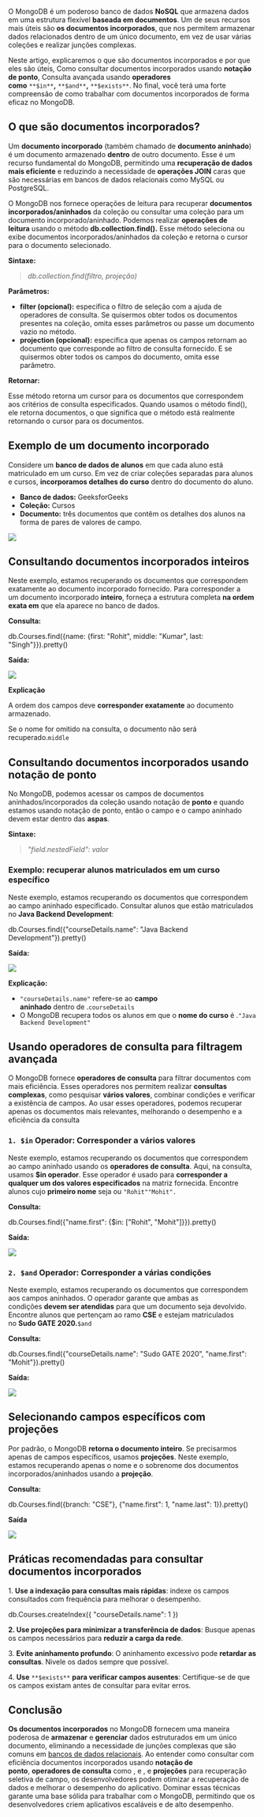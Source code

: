 O MongoDB é um poderoso banco de dados **NoSQL** que armazena dados em uma estrutura flexível **baseada em documentos**. Um de seus recursos mais úteis são **os documentos incorporados**, que nos permitem armazenar dados relacionados dentro de um único documento, em vez de usar várias coleções e realizar junções complexas.

Neste artigo, explicaremos o que são documentos incorporados e por que eles são úteis, Como consultar documentos incorporados usando **notação de ponto**, Consulta avançada usando **operadores como** `**$in**`**,** `**$and**`**,** `**$exists**`. No final, você terá uma forte compreensão de como trabalhar com documentos incorporados de forma eficaz no MongoDB.

## O que são documentos incorporados?

Um **documento incorporado** (também chamado de **documento aninhado**) é um documento armazenado **dentro** de outro documento. Esse é um recurso fundamental do MongoDB, permitindo uma **recuperação de dados mais eficiente** e reduzindo a necessidade de **operações JOIN** caras que são necessárias em bancos de dados relacionais como MySQL ou PostgreSQL.

O MongoDB nos fornece operações de leitura para recuperar **documentos incorporados/aninhados** da coleção ou consultar uma coleção para um documento incorporado/aninhado. Podemos realizar **operações de leitura** usando o método **db.collection.find().** Esse método seleciona ou exibe documentos incorporados/aninhados da coleção e retorna o cursor para o documento selecionado.

**Sintaxe:**

> _db.collection.find(filtro, projeção)_

**Parâmetros:**

- **filter (opcional):** especifica o filtro de seleção com a ajuda de operadores de consulta. Se quisermos obter todos os documentos presentes na coleção, omita esses parâmetros ou passe um documento vazio no método.
- **projection (opcional):** especifica que apenas os campos retornam ao documento que corresponde ao filtro de consulta fornecido. E se quisermos obter todos os campos do documento, omita esse parâmetro.

**Retornar:**

Esse método retorna um cursor para os documentos que correspondem aos critérios de consulta especificados. Quando usamos o método find(), ele retorna documentos, o que significa que o método está realmente retornando o cursor para os documentos.

## Exemplo de um documento incorporado

Considere um **banco de dados de alunos** em que cada aluno está matriculado em um curso. Em vez de criar coleções separadas para alunos e cursos, **incorporamos detalhes do curso** dentro do documento do aluno.

- **Banco de dados:** GeeksforGeeks
- **Coleção:** Cursos
- **Documento:** três documentos que contêm os detalhes dos alunos na forma de pares de valores de campo.

![](https://media.geeksforgeeks.org/wp-content/uploads/20200225224504/database-example.jpg)

## **Consultando documentos incorporados inteiros**

Neste exemplo, estamos recuperando os documentos que correspondem exatamente ao documento incorporado fornecido. Para corresponder a um documento incorporado **inteiro**, forneça a estrutura completa **na ordem exata em** que ela aparece no banco de dados.

**Consulta:**

db.Courses.find({name: {first: &quot;Rohit&quot;, 
                        middle: &quot;Kumar&quot;, 
                        last: &quot;Singh&quot;}}).pretty()

**Saída:**

![](https://media.geeksforgeeks.org/wp-content/uploads/20200226215308/embeddeddocument-example-1.jpg)

**Explicação**

A ordem dos campos deve **corresponder exatamente** ao documento armazenado.

Se o nome for omitido na consulta, o documento não será recuperado.`middle`

## Consultando documentos incorporados usando notação de ponto

No MongoDB, podemos acessar os campos de documentos aninhados/incorporados da coleção usando notação de **ponto** e quando estamos usando notação de ponto, então o campo e o campo aninhado devem estar dentro das **aspas**.

**Sintaxe:**

> _"field.nestedField": valor_

### **Exemplo: recuperar alunos matriculados em um curso específico**

Neste exemplo, estamos recuperando os documentos que correspondem ao campo aninhado especificado. Consultar alunos que estão matriculados no **Java Backend Development**:

db.Courses.find({&quot;courseDetails.name&quot;: &quot;Java Backend Development&quot;}).pretty()

**Saída:**

![](https://media.geeksforgeeks.org/wp-content/uploads/20200226215527/embeddeddocument-example-2.jpg)

**Explicação:**

- `"courseDetails.name"` refere-se ao **campo aninhado** dentro de .`courseDetails`
- O MongoDB recupera todos os alunos em que o **nome do curso** é .`"Java Backend Development"`

## Usando operadores de consulta para filtragem avançada

O MongoDB fornece **operadores de consulta** para filtrar documentos com mais eficiência. Esses operadores nos permitem realizar **consultas complexas**, como pesquisar **vários valores**, combinar condições e verificar a existência de campos. Ao usar esses operadores, podemos recuperar apenas os documentos mais relevantes, melhorando o desempenho e a eficiência da consulta

### `1. $in` Operador: Corresponder a vários valores

Neste exemplo, estamos recuperando os documentos que correspondem ao campo aninhado usando os **operadores de consulta**. Aqui, na consulta, usamos **$in operador**. Esse operador é usado para **corresponder a qualquer um dos valores especificados** na matriz fornecida. Encontre alunos cujo **primeiro nome** seja ou `"Rohit""Mohit".`

**Consulta:**

db.Courses.find({&quot;name.first&quot;: {$in: [&quot;Rohit&quot;, &quot;Mohit&quot;]}}).pretty()

**Saída:**

![](https://media.geeksforgeeks.org/wp-content/uploads/20200226220036/embeddeddocument-example-3.jpg)

### `2. $and` Operador: Corresponder a várias condições

Neste exemplo, estamos recuperando os documentos que correspondem aos campos aninhados. O operador garante que ambas as condições **devem ser atendidas** para que um documento seja devolvido. Encontre alunos que pertençam ao ramo **CSE** e estejam matriculados no **Sudo GATE 2020.**`$and`

**Consulta:**

db.Courses.find({&quot;courseDetails.name&quot;: &quot;Sudo GATE 2020&quot;,
                 &quot;name.first&quot;: &quot;Mohit&quot;}).pretty()

**Saída:**

![](https://media.geeksforgeeks.org/wp-content/uploads/20200226220405/embeddeddocument-example-4.jpg)

## **Selecionando campos específicos com projeções**

Por padrão, o MongoDB **retorna o documento inteiro**. Se precisarmos apenas de campos específicos, usamos **projeções**. Neste exemplo, estamos recuperando apenas o nome e o sobrenome dos documentos incorporados/aninhados usando a **projeção**.

**Consulta:**

db.Courses.find({branch: &quot;CSE&quot;}, {&quot;name.first&quot;: 1, 
                                  &quot;name.last&quot;: 1}).pretty()

**Saída**

![](https://media.geeksforgeeks.org/wp-content/uploads/20200325231800/query-last-example.jpg)

## **Práticas recomendadas para consultar documentos incorporados**

1. **Use a indexação para consultas mais rápidas**: indexe os campos consultados com frequência para melhorar o desempenho.

db.Courses.createIndex({ "courseDetails.name": 1 })

**2. Use projeções para minimizar a transferência de dados**: Busque apenas os campos necessários para **reduzir a carga da rede**.

3. **Evite aninhamento profundo**: O aninhamento excessivo pode **retardar as consultas**. Nivele os dados sempre que possível.

4. **Use** `**$exists**` **para verificar campos ausentes**: Certifique-se de que os campos existam antes de consultar para evitar erros.

## Conclusão

**Os documentos incorporados** no MongoDB fornecem uma maneira poderosa de **armazenar** e **gerenciar** dados estruturados em um único documento, eliminando a necessidade de junções complexas que são comuns em [bancos de dados relacionais](https://www.geeksforgeeks.org/relational-model-in-dbms/). Ao entender como consultar com eficiência documentos incorporados usando **notação de ponto**, **operadores de consulta** como , e , e **projeções** para recuperação seletiva de campo, os desenvolvedores podem otimizar a recuperação de dados e melhorar o desempenho do aplicativo. Dominar essas técnicas garante uma base sólida para trabalhar com o MongoDB, permitindo que os desenvolvedores criem aplicativos escaláveis e de alto desempenho.